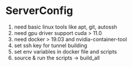 # ServerConfig

1. need basic linux tools like apt, git, autossh
2. need gpu driver support cuda > 11.0
3. need docker > 19.03 and nvidia-container-tool
4. set ssh key for tunnel building
5. set env variables in docker file and scripts
6. source & run the scripts -> build_all

